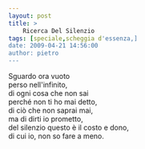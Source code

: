 ```yaml
---
layout: post
title: >
    Ricerca Del Silenzio
tags: [speciale,scheggia d'essenza,]
date: 2009-04-21 14:56:00
author: pietro
---
```

Sguardo ora vuoto<br/>perso nell'infinito,<br/>di ogni cosa che non sai<br/>perché non ti ho mai detto,<br/>di ciò che non saprai mai,<br/>ma di dirti io prometto,<br/>del silenzio questo è il costo e dono,<br/>di cui io, non so fare a meno.
